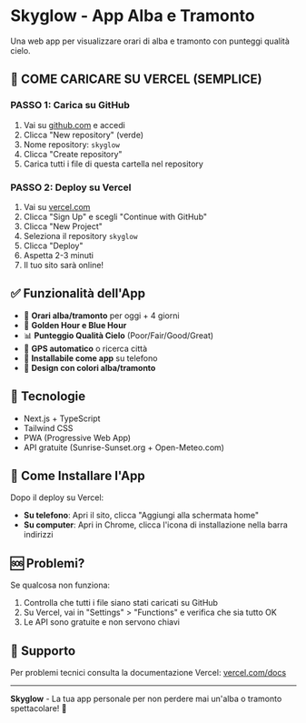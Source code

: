 # Skyglow - App Alba e Tramonto

Una web app per visualizzare orari di alba e tramonto con punteggi qualità cielo.

## 🚀 COME CARICARE SU VERCEL (SEMPLICE)

### PASSO 1: Carica su GitHub
1. Vai su [github.com](https://github.com) e accedi
2. Clicca "New repository" (verde)
3. Nome repository: `skyglow`
4. Clicca "Create repository"
5. Carica tutti i file di questa cartella nel repository

### PASSO 2: Deploy su Vercel
1. Vai su [vercel.com](https://vercel.com)
2. Clicca "Sign Up" e scegli "Continue with GitHub"
3. Clicca "New Project"
4. Seleziona il repository `skyglow`
5. Clicca "Deploy"
6. Aspetta 2-3 minuti
7. Il tuo sito sarà online!

## ✅ Funzionalità dell'App

- 🌅 **Orari alba/tramonto** per oggi + 4 giorni
- 🌄 **Golden Hour e Blue Hour**
- 📊 **Punteggio Qualità Cielo** (Poor/Fair/Good/Great)
- 📍 **GPS automatico** o ricerca città
- 📱 **Installabile come app** su telefono
- 🎨 **Design con colori alba/tramonto**

## 🔧 Tecnologie
- Next.js + TypeScript
- Tailwind CSS
- PWA (Progressive Web App)
- API gratuite (Sunrise-Sunset.org + Open-Meteo.com)

## 📱 Come Installare l'App
Dopo il deploy su Vercel:
- **Su telefono**: Apri il sito, clicca "Aggiungi alla schermata home"
- **Su computer**: Apri in Chrome, clicca l'icona di installazione nella barra indirizzi

## 🆘 Problemi?
Se qualcosa non funziona:
1. Controlla che tutti i file siano stati caricati su GitHub
2. Su Vercel, vai in "Settings" > "Functions" e verifica che sia tutto OK
3. Le API sono gratuite e non servono chiavi

## 📧 Supporto
Per problemi tecnici consulta la documentazione Vercel: [vercel.com/docs](https://vercel.com/docs)

---
**Skyglow** - La tua app personale per non perdere mai un'alba o tramonto spettacolare! 🌅

